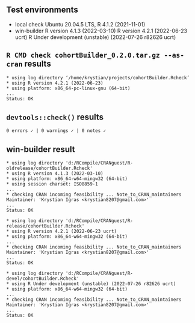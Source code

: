 ## Test environments
* local check
  Ubuntu 20.04.5 LTS, R 4.1.2 (2021-11-01)
* win-builder
  R version 4.1.3 (2022-03-10)
  R version 4.2.1 (2022-06-23 ucrt)
  R Under development (unstable) (2022-07-26 r82626 ucrt)

## `R CMD check cohortBuilder_0.2.0.tar.gz --as-cran` results

```
* using log directory ‘/home/krystian/projects/cohortBuilder.Rcheck’
* using R version 4.2.1 (2022-06-23)
* using platform: x86_64-pc-linux-gnu (64-bit)
...
Status: OK
```

## `devtools::check()` results

```
0 errors ✓ | 0 warnings ✓ | 0 notes ✓
```

## win-builder result

```
* using log directory 'd:/RCompile/CRANguest/R-oldrelease/cohortBuilder.Rcheck'
* using R version 4.1.3 (2022-03-10)
* using platform: x86_64-w64-mingw32 (64-bit)
* using session charset: ISO8859-1
...
* checking CRAN incoming feasibility ... Note_to_CRAN_maintainers
Maintainer: 'Krystian Igras <krystian8207@gmail.com>'
...
Status: OK
```

```
* using log directory 'd:/RCompile/CRANguest/R-release/cohortBuilder.Rcheck'
* using R version 4.2.1 (2022-06-23 ucrt)
* using platform: x86_64-w64-mingw32 (64-bit)
...
* checking CRAN incoming feasibility ... Note_to_CRAN_maintainers
Maintainer: 'Krystian Igras <krystian8207@gmail.com>'
...
Status: OK
```

```
* using log directory 'd:/RCompile/CRANguest/R-devel/cohortBuilder.Rcheck'
* using R Under development (unstable) (2022-07-26 r82626 ucrt)
* using platform: x86_64-w64-mingw32 (64-bit)
...
* checking CRAN incoming feasibility ... Note_to_CRAN_maintainers
Maintainer: 'Krystian Igras <krystian8207@gmail.com>'
...
Status: OK
```
